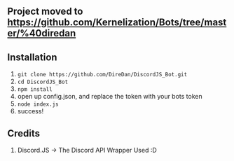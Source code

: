 ## Project moved to https://github.com/Kernelization/Bots/tree/master/%40diredan

## Installation

1) `git clone https://github.com/DireDan/DiscordJS_Bot.git`
2) `cd DiscordJS_Bot`
3) `npm install`
4) open up config.json, and replace the token with your bots token
5) `node index.js`
6) success!


## Credits
1) Discord.JS -> The Discord API Wrapper Used :D

